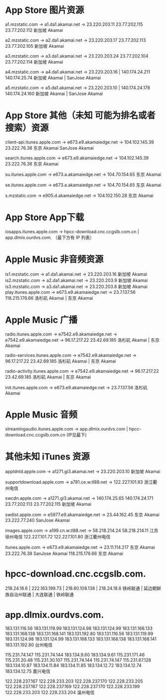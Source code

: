 # App Store 图片资源
a1.mzstatic.com -> a1.da1.akamai.net -> 23.220.203.11 23.77.202.115 23.77.202.112
新加坡 Akamai

a2.mzstatic.com -> a2.da1.akamai.net -> 23.220.203.17 23.77.202.113 23.77.202.105
新加坡 Akamai

a3.mzstatic.com -> a3.da1.akamai.net -> 23.220.203.24 23.77.202.104 23.77.202.114
新加坡 Akamai

a4.mzstatic.com -> a4.da1.akamai.net -> 23.220.203.16 | 140.174.24.211 140.174.25.74
新加坡 Akamai | SanJose Akamai

a5.mzstatic.com -> a5.da1.akamai.net -> 23.220.203.10 | 140.174.24.178 140.174.24.160
新加坡 Akamai | SanJose Akamai

# App Store 其他（未知 可能为排名或者搜索）资源
client-api.itunes.apple.com -> e673.e9.akamaiedge.net -> 104.102.145.39 23.222.76.38
东京 Akamai SanJose Akamai

search.itunes.apple.com -> e673.e9.akamaiedge.net -> 104.102.145.39 23.222.76.38
东京 Akamai

su.itunes.apple.com -> e673.a.akamaiedge.net -> 104.70.154.65
东京 Akamai

se.itunes.apple.com -> e673.a.akamaiedge.net -> 104.70.154.65
东京 Akamai

s.mzstatic.com -> e905.d.akamaiedge.net -> 104.102.150.28
东京 Akamai

# App Store App下载
iosapps.itunes.apple.com -> hpcc-download.cnc.ccgslb.com.cn | app.dlmix.ourdvs.com.
（最下方有 IP 列表）

# Apple Music 非音频资源
is1.mzstatic.com -> a1.da1.akamai.net -> 23.220.203.16
新加坡 Akamai
is2.mzstatic.com -> a2.da1.akamai.net -> 23.220.203.9
新加坡 Akamai
is3.mzstatic.com -> a3.da1.akamai.net -> 23.220.203.8
新加坡 Akamai
play.itunes.apple.com -> e673.e9.akamaiedge.net -> 23.7.137.56 118.215.176.66
洛杉矶 Akamai | 东京 Akamai

# Apple Music 广播
radio.itunes.apple.com -> e7542.e9.akamaiedge.net -> e7542.e9.akamaiedge.net -> 96.17.217.22 23.42.69.185
洛杉矶 Akamai | 东京 Akamai

radio-services.itunes.apple.com -> e7542.e9.akamaiedge.net -> 96.17.217.22 23.42.69.185
洛杉矶 Akamai | 东京 Akamai

radio-activity.itunes.apple.com -> e7542.e9.akamaiedge.net -> 96.17.217.22 23.42.69.185
洛杉矶 Akamai | 东京 Akamai

init.itunes.apple.com -> e673.e9.akamaiedge.net -> 23.7.137.56
洛杉矶 Akamai

# Apple Music 音频
streamingaudio.itunes.apple.com -> app.dlmix.ourdvs.com | hpcc-download.cnc.ccgslb.com.cn
(IP见最下)

# 其他未知 iTunes 资源
appldnld.apple.com -> a1271.gi3.akamai.net -> 23.220.203.10
新加坡 Akamai

supportdownload.apple.com -> a781.ce.w.tl88.net -> 122.227.101.83
浙江衢州电信

swcdn.apple.com -> a1271.gi3.akamai.net -> 140.174.25.65 140.174.24.171 23.77.202.113 23.77.202.115
新加坡 Akamai

swdist.apple.com -> e5977.e9.akamaiedge.net -> 23.44.162.45 东京 Akamai 23.222.77.240  SanJose Akamai

images.apple.com -> a199.cn.w.tl88.net -> 58.218.214.24 58.218.214.11 江苏徐州电信 122.227.101.72 122.227.101.80
浙江衢州电信

itunes.apple.com -> e673.e9.akamaiedge.net -> 23.11.114.217 东京 Akamai 23.222.76.38  SanJose Akamai 118.215.176.66 东京 Akamai

# hpcc-download.cnc.ccgslb.com.
218.24.18.6 | 222.163.199.73 | 218.60.108.138 | 218.24.18.6
铁岭联通 | 延边朝鲜族自治州联通 | 大连联通 | 铁岭联通

# app.dlmix.ourdvs.com.

183.131.116.56 183.131.119.99 183.131.124.98 183.131.124.99 183.131.168.133 183.131.168.138 183.131.168.141 183.131.192.80
183.131.116.56 183.131.119.99 183.131.124.98 183.131.124.99 183.131.168.133 183.131.168.138 183.131.168.141 183.131.192.80 台州电信

115.231.74.147 115.231.74.144 183.134.9.60 183.134.9.61 115.231.171.46 115.231.20.48 115.231.30.107 115.231.74.144 115.231.74.147 115.231.87.128 183.134.10.87 183.134.11.84 183.134.11.85 183.134.12.72 183.134.12.74 183.134.12.75
 嘉兴电信

122.228.237.167 122.228.233.203 122.228.237.170 122.228.233.205 122.228.237.167 122.228.237.169 122.228.237.170 122.228.233.199 122.228.233.203 122.228.233.204 温州电信
